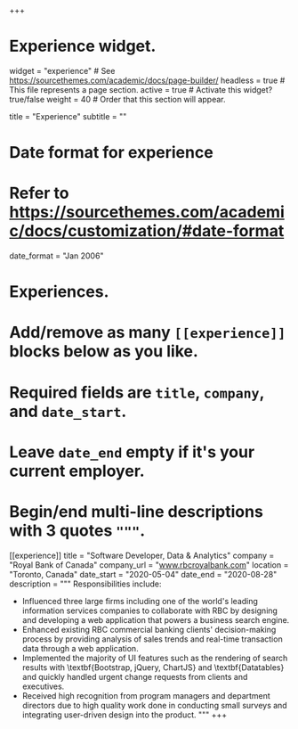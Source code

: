 +++
# Experience widget.
widget = "experience"  # See https://sourcethemes.com/academic/docs/page-builder/
headless = true  # This file represents a page section.
active = true  # Activate this widget? true/false
weight = 40  # Order that this section will appear.

title = "Experience"
subtitle = ""

# Date format for experience
#   Refer to https://sourcethemes.com/academic/docs/customization/#date-format
date_format = "Jan 2006"

# Experiences.
#   Add/remove as many `[[experience]]` blocks below as you like.
#   Required fields are `title`, `company`, and `date_start`.
#   Leave `date_end` empty if it's your current employer.
#   Begin/end multi-line descriptions with 3 quotes `"""`.
[[experience]]
  title = "Software Developer, Data & Analytics"
  company = "Royal Bank of Canada"
  company_url = "www.rbcroyalbank.com"
  location = "Toronto, Canada"
  date_start = "2020-05-04"
  date_end = "2020-08-28"
  description = """
  Responsibilities include:
  - Influenced three large firms including one of the world's leading information services companies to collaborate with RBC by designing and developing a web application that powers a business search engine.
  -  Enhanced existing RBC commercial banking clients' decision-making process by providing analysis of sales trends and real-time transaction data through a web application. 
  -  Implemented the majority of UI features such as the rendering of search results with \textbf{Bootstrap, jQuery, ChartJS} and \textbf{Datatables} and quickly handled urgent change requests from clients and executives. 
  -  Received high recognition from program managers and department directors due to high quality work done in conducting small surveys and integrating user-driven design into the product.
  """
+++
